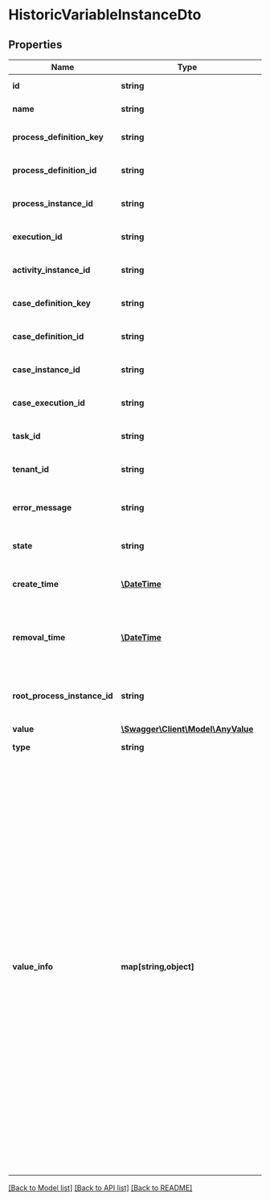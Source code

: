 # HistoricVariableInstanceDto

## Properties
Name | Type | Description | Notes
------------ | ------------- | ------------- | -------------
**id** | **string** | The id of the variable instance. | [optional] 
**name** | **string** | The name of the variable instance. | [optional] 
**process_definition_key** | **string** | The key of the process definition the variable instance belongs to. | [optional] 
**process_definition_id** | **string** | The id of the process definition the variable instance belongs to. | [optional] 
**process_instance_id** | **string** | The process instance id the variable instance belongs to. | [optional] 
**execution_id** | **string** | The execution id the variable instance belongs to. | [optional] 
**activity_instance_id** | **string** | The id of the activity instance in which the variable is valid. | [optional] 
**case_definition_key** | **string** | The key of the case definition the variable instance belongs to. | [optional] 
**case_definition_id** | **string** | The id of the case definition the variable instance belongs to. | [optional] 
**case_instance_id** | **string** | The case instance id the variable instance belongs to. | [optional] 
**case_execution_id** | **string** | The case execution id the variable instance belongs to. | [optional] 
**task_id** | **string** | The id of the task the variable instance belongs to. | [optional] 
**tenant_id** | **string** | The id of the tenant that this variable instance belongs to. | [optional] 
**error_message** | **string** | An error message in case a Java Serialized Object could not be de-serialized. | [optional] 
**state** | **string** | The current state of the variable. Can be &#x27;CREATED&#x27; or &#x27;DELETED&#x27;. | [optional] 
**create_time** | [**\DateTime**](\DateTime.md) | The time the variable was inserted. [Default format](https://docs.camunda.org/manual/7.21/reference/rest/overview/date-format/) &#x60;yyyy-MM-dd&#x27;T&#x27;HH:mm:ss.SSSZ&#x60;. | [optional] 
**removal_time** | [**\DateTime**](\DateTime.md) | The time after which the variable should be removed by the History Cleanup job. [Default format](https://docs.camunda.org/manual/7.21/reference/rest/overview/date-format/) &#x60;yyyy-MM-dd&#x27;T&#x27;HH:mm:ss.SSSZ&#x60;. | [optional] 
**root_process_instance_id** | **string** | The process instance id of the root process instance that initiated the process containing this variable. | [optional] 
**value** | [**\Swagger\Client\Model\AnyValue**](AnyValue.md) |  | [optional] 
**type** | **string** | The value type of the variable. | [optional] 
**value_info** | **map[string,object]** | A JSON object containing additional, value-type-dependent properties. For serialized variables of type Object, the following properties can be provided:  * &#x60;objectTypeName&#x60;: A string representation of the object&#x27;s type name. * &#x60;serializationDataFormat&#x60;: The serialization format used to store the variable.  For serialized variables of type File, the following properties can be provided:  * &#x60;filename&#x60;: The name of the file. This is not the variable name but the name that will be used when downloading the file again. * &#x60;mimetype&#x60;: The MIME type of the file that is being uploaded. * &#x60;encoding&#x60;: The encoding of the file that is being uploaded.  The following property can be provided for all value types:  * &#x60;transient&#x60;: Indicates whether the variable should be transient or not. See [documentation](https://docs.camunda.org/manual/7.21/user-guide/process-engine/variables#transient-variables) for more informations. (Not applicable for &#x60;decision-definition&#x60;, &#x60; /process-instance/variables-async&#x60;, and &#x60;/migration/executeAsync&#x60; endpoints) | [optional] 

[[Back to Model list]](../../README.md#documentation-for-models) [[Back to API list]](../../README.md#documentation-for-api-endpoints) [[Back to README]](../../README.md)

